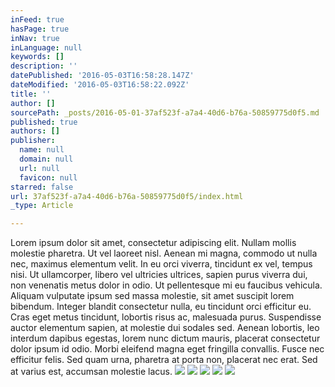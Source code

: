```yaml
---
inFeed: true
hasPage: true
inNav: true
inLanguage: null
keywords: []
description: ''
datePublished: '2016-05-03T16:58:28.147Z'
dateModified: '2016-05-03T16:58:22.092Z'
title: ''
author: []
sourcePath: _posts/2016-05-01-37af523f-a7a4-40d6-b76a-50859775d0f5.md
published: true
authors: []
publisher:
  name: null
  domain: null
  url: null
  favicon: null
starred: false
url: 37af523f-a7a4-40d6-b76a-50859775d0f5/index.html
_type: Article

---
```

Lorem ipsum dolor sit amet, consectetur adipiscing elit. Nullam mollis molestie pharetra. Ut vel laoreet nisl. Aenean mi magna, commodo ut nulla nec, maximus elementum velit. In eu orci viverra, tincidunt ex vel, tempus nisi. Ut ullamcorper, libero vel ultricies ultrices, sapien purus viverra dui, non venenatis metus dolor in odio. Ut pellentesque mi eu faucibus vehicula. Aliquam vulputate ipsum sed massa molestie, sit amet suscipit lorem bibendum. Integer blandit consectetur nulla, eu tincidunt orci efficitur eu. Cras eget metus tincidunt, lobortis risus ac, malesuada purus. Suspendisse auctor elementum sapien, at molestie dui sodales sed. Aenean lobortis, leo interdum dapibus egestas, lorem nunc dictum mauris, placerat consectetur dolor ipsum id odio. Morbi eleifend magna eget fringilla convallis. Fusce nec efficitur felis. Sed quam urna, pharetra at porta non, placerat nec erat. Sed at varius est, accumsan molestie lacus.
![](https://the-grid-user-content.s3-us-west-2.amazonaws.com/4febca1d-5f71-42ee-81f1-6f2983ff5650.jpg)
![](https://the-grid-user-content.s3-us-west-2.amazonaws.com/f69d76bc-34f5-4c95-aefe-9f16a448d35e.jpg)
![](https://the-grid-user-content.s3-us-west-2.amazonaws.com/485eda4e-4cd2-4290-8a25-cbc17633588a.jpg)
![](https://the-grid-user-content.s3-us-west-2.amazonaws.com/a341bd91-db0e-4bfe-9867-658b6d9c972e.jpg)
![](https://the-grid-user-content.s3-us-west-2.amazonaws.com/0357bbc8-5671-48a3-a7c5-247e8f04ce8b.jpg)
